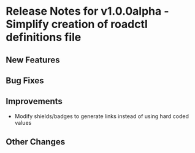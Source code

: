 # Release Notes for v1.0.0alpha - Simplify creation of roadctl definitions file

## New Features

## Bug Fixes

## Improvements
- Modify shields/badges to generate links instead of using hard coded values

## Other Changes
